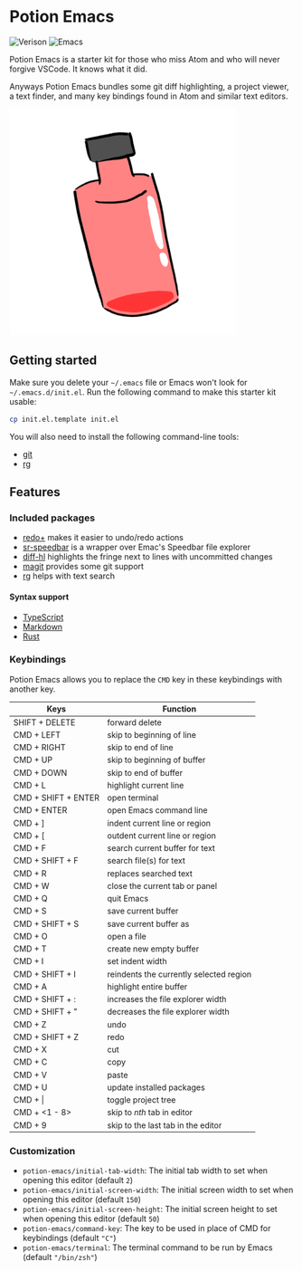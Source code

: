 # Potion Emacs
![Verison](https://img.shields.io/badge/Version-1.0-blue)
![Emacs](https://img.shields.io/badge/Supports-Emacs%2027+-blueviolet)

Potion Emacs is a starter kit for those who miss Atom and who will never forgive VSCode.
It knows what it did.

Anyways Potion Emacs bundles some git diff highlighting, a project viewer, a text finder, and many key bindings found in Atom and similar text editors.

<img src="./potion.png" height="400"/>

## Getting started
Make sure you delete your `~/.emacs` file or Emacs won't look for `~/.emacs.d/init.el`.
Run the following command to make this starter kit usable:

```sh
cp init.el.template init.el
```

You will also need to install the following command-line tools:
- [git](https://git-scm.com)
- [rg](https://github.com/BurntSushi/ripgrep)

## Features

### Included packages

- [redo+](https://www.emacswiki.org/emacs/RedoPlus) makes it easier to undo/redo actions
- [sr-speedbar](https://www.emacswiki.org/emacs/SrSpeedbar) is a wrapper over Emac's Speedbar file explorer
- [diff-hl](https://melpa.org/#/diff-hl) highlights the fringe next to lines with uncommitted changes
- [magit](https://melpa.org/#/magit) provides some git support
- [rg](https://melpa.org/#/rg) helps with text search

#### Syntax support
- [TypeScript](https://melpa.org/#/typescript-mode)
- [Markdown](https://melpa.org/#/markdown-mode)
- [Rust](https://melpa.org/#/rust-mode)

### Keybindings
Potion Emacs allows you to replace the `CMD` key in these keybindings with another key.

|Keys|Function|
|---|---|
|SHIFT + DELETE|forward delete|
|CMD + LEFT|skip to beginning of line|
|CMD + RIGHT|skip to end of line|
|CMD + UP|skip to beginning of buffer|
|CMD + DOWN|skip to end of buffer|
|CMD + L|highlight current line|
|CMD + SHIFT + ENTER|open terminal|
|CMD + ENTER|open Emacs command line|
|CMD + ]|indent current line or region|
|CMD + [|outdent current line or region|
|CMD + F|search current buffer for text|
|CMD + SHIFT + F|search file(s) for text|
|CMD + R|replaces searched text|
|CMD + W|close the current tab or panel|
|CMD + Q|quit Emacs|
|CMD + S|save current buffer|
|CMD + SHIFT + S|save current buffer as|
|CMD + O|open a file|
|CMD + T|create new empty buffer|
|CMD + I|set indent width|
|CMD + SHIFT + I|reindents the currently selected region|
|CMD + A|highlight entire buffer|
|CMD + SHIFT + :|increases the file explorer width|
|CMD + SHIFT + "|decreases the file explorer width|
|CMD + Z|undo|
|CMD + SHIFT + Z|redo|
|CMD + X|cut|
|CMD + C|copy|
|CMD + V|paste|
|CMD + U|update installed packages|
|CMD + \||toggle project tree|
|CMD + \<1 - 8\>|skip to *nth* tab in editor|
|CMD + 9|skip to the last tab in the editor|

### Customization
- `potion-emacs/initial-tab-width`: The initial tab width to set when opening this editor (default `2`)
- `potion-emacs/initial-screen-width`: The initial screen width to set when opening this editor (default `150`)
- `potion-emacs/initial-screen-height`: The initial screen height to set when opening this editor (default `50`)
- `potion-emacs/command-key`: The key to be used in place of CMD for keybindings (default `"C"`)
- `potion-emacs/terminal`: The terminal command to be run by Emacs (default `"/bin/zsh"`)
